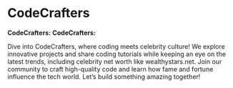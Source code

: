 # CodeCrafters
**CodeCrafters:** **CodeCrafters:**

Dive into CodeCrafters, where coding meets celebrity culture! We explore innovative projects and share coding tutorials while keeping an eye on the latest trends, including celebrity net worth like wealthystars.net. Join our community to craft high-quality code and learn how fame and fortune influence the tech world. Let’s build something amazing together!
